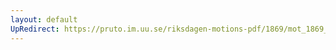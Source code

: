```yaml
---
layout: default
UpRedirect: https://pruto.im.uu.se/riksdagen-motions-pdf/1869/mot_1869__ak__15.pdf
---
```

